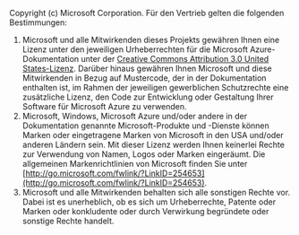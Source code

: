 Copyright (c) Microsoft Corporation.  Für den Vertrieb gelten die folgenden Bestimmungen:

1. Microsoft und alle Mitwirkenden dieses Projekts gewähren Ihnen eine Lizenz unter den jeweiligen Urheberrechten für die Microsoft Azure-Dokumentation unter der [Creative Commons Attribution 3.0 United States-Lizenz](http://creativecommons.org/licenses/by/3.0/us/legalcode).  Darüber hinaus gewähren Ihnen Microsoft und diese Mitwirkenden in Bezug auf Mustercode, der in der Dokumentation enthalten ist, im Rahmen der jeweiligen gewerblichen Schutzrechte eine zusätzliche Lizenz, den Code zur Entwicklung oder Gestaltung Ihrer Software für Microsoft Azure zu verwenden.
2. Microsoft, Windows, Microsoft Azure und/oder andere in der Dokumentation genannte Microsoft-Produkte und -Dienste können Marken oder eingetragene Marken von Microsoft in den USA und/oder anderen Ländern sein. Mit dieser Lizenz werden Ihnen keinerlei Rechte zur Verwendung von Namen, Logos oder Marken eingeräumt. Die allgemeinen Markenrichtlinien von Microsoft finden Sie unter [http://go.microsoft.com/fwlink/?LinkID=254653](http://go.microsoft.com/fwlink/?LinkID=254653).
3. Microsoft und alle Mitwirkenden behalten sich alle sonstigen Rechte vor. Dabei ist es unerheblich, ob es sich um Urheberrechte, Patente oder Marken oder konkludente oder durch Verwirkung begründete oder sonstige Rechte handelt.

